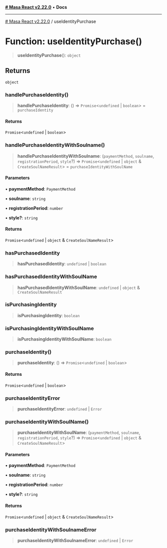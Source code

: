 [**# Masa React v2.22.0**](../README.md) • **Docs**

***

[# Masa React v2.22.0](../globals.md) / useIdentityPurchase

# Function: useIdentityPurchase()

> **useIdentityPurchase**(): `object`

## Returns

`object`

### handlePurchaseIdentity()

> **handlePurchaseIdentity**: () => `Promise`\<`undefined` \| `boolean`\> = `purchaseIdentity`

#### Returns

`Promise`\<`undefined` \| `boolean`\>

### handlePurchaseIdentityWithSoulname()

> **handlePurchaseIdentityWithSoulname**: (`paymentMethod`, `soulname`, `registrationPeriod`, `style`?) => `Promise`\<`undefined` \| `object` & `CreateSoulNameResult`\> = `purchaseIdentityWithSoulName`

#### Parameters

• **paymentMethod**: `PaymentMethod`

• **soulname**: `string`

• **registrationPeriod**: `number`

• **style?**: `string`

#### Returns

`Promise`\<`undefined` \| `object` & `CreateSoulNameResult`\>

### hasPurchasedIdentity

> **hasPurchasedIdentity**: `undefined` \| `boolean`

### hasPurchasedIdentityWithSoulName

> **hasPurchasedIdentityWithSoulName**: `undefined` \| `object` & `CreateSoulNameResult`

### isPurchasingIdentity

> **isPurchasingIdentity**: `boolean`

### isPurchasingIdentityWithSoulName

> **isPurchasingIdentityWithSoulName**: `boolean`

### purchaseIdentity()

> **purchaseIdentity**: () => `Promise`\<`undefined` \| `boolean`\>

#### Returns

`Promise`\<`undefined` \| `boolean`\>

### purchaseIdentityError

> **purchaseIdentityError**: `undefined` \| `Error`

### purchaseIdentityWithSoulName()

> **purchaseIdentityWithSoulName**: (`paymentMethod`, `soulname`, `registrationPeriod`, `style`?) => `Promise`\<`undefined` \| `object` & `CreateSoulNameResult`\>

#### Parameters

• **paymentMethod**: `PaymentMethod`

• **soulname**: `string`

• **registrationPeriod**: `number`

• **style?**: `string`

#### Returns

`Promise`\<`undefined` \| `object` & `CreateSoulNameResult`\>

### purchaseIdentityWithSoulnameError

> **purchaseIdentityWithSoulnameError**: `undefined` \| `Error`
